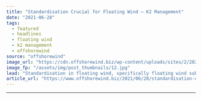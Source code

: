 ```yaml
---
title: "Standardisation Crucial for Floating Wind – K2 Management"
date: "2021-06-28"
tags: 
  - featured
  - headlines
  - floating wind
  - k2 management
  - offshorewind
source: "offshorewind"
image_url: "https://cdn.offshorewind.biz/wp-content/uploads/sites/2/2020/12/11143006/Havvind-%C3%98yvind-Grav%C3%A5s_Woldcam_Statoil.jpg"
image_fp: "/assets/img/post_thumbnails/12.jpg"
lead: "Standardisation in floating wind, specifically floating wind substructures, is a must if this wind"
article_url: "https://www.offshorewind.biz/2021/06/28/standardisation-crucial-for-floating-wind-k2-management/"
---
```


---
